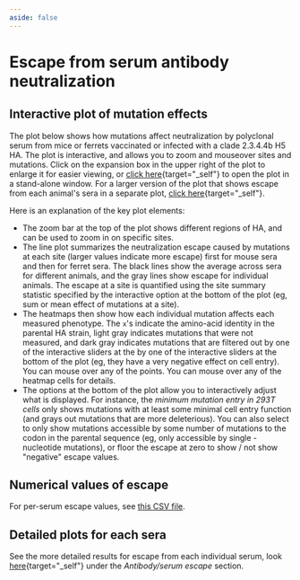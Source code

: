 ```yaml
---
aside: false
---
```


# Escape from serum antibody neutralization

## Interactive plot of mutation effects
The plot below shows how mutations affect neutralization by polyclonal serum from mice or ferrets vaccinated or infected with a clade 2.3.4.4b H5 HA.
The plot is interactive, and allows you to zoom and mouseover sites and mutations. 
Click on the expansion box in the upper right of the plot to enlarge it for easier viewing, or [click here](/htmls/all_sera_escape_overlaid.html){target="_self"} to open the plot in a stand-alone window.
For a larger version of the plot that shows escape from each animal's sera in a separate plot, [click here](/htmls/all_sera_escape_faceted.html){target="_self"}.

<Figure caption="Interactive plot showing effects of mutations on escape from serum neutralization">
    <Altair :showShadow="true" :spec-url="'htmls/all_sera_escape_overlaid.html'"></Altair>
</Figure>

Here is an explanation of the key plot elements:
 - The zoom bar at the top of the plot shows different regions of HA, and can be used to zoom in on specific sites.
 - The line plot summarizes the neutralization escape caused by mutations at each site (larger values indicate more escape) first for mouse sera and then for ferret sera. The black lines show the average across sera for different animals, and the gray lines show escape for individual animals. The escape at a site is quantified using the site summary statistic specified by the interactive option at the bottom of the plot (eg, sum or mean effect of mutations at a site).
 - The heatmaps then show how each individual mutation affects each measured phenotype. The `x`'s indicate the amino-acid identity in the parental HA strain, light gray indicates mutations that were not measured, and dark gray indicates mutations that are filtered out by one of the interactive sliders at the by one of the interactive sliders at the bottom of the plot (eg, they have a very negative effect on cell entry). You can mouse over any of the points. You can mouse over any of the heatmap cells for details.
 - The options at the bottom of the plot allow you to interactively adjust what is displayed. For instance, 
   the *minimum mutation entry in 293T cells* only shows mutations with at least some minimal cell entry
   function (and grays out mutations that are more deleterious). You can also select to only show mutations
   accessible by some number of mutations to the codon in the parental sequence (eg, only accessible by single
   -nucleotide mutations), or floor the escape at zero to show / not show "negative" escape values.  

## Numerical values of escape
For per-serum escape values, see [this CSV file](https://github.com/dms-vep/Flu_H5_American-Wigeon_South-Carolina_2021-H5N1_DMS/blob/main/results/summaries/all_sera_escape_per_antibody_escape.csv).

## Detailed plots for each sera
See the more detailed results for escape from each individual serum, look [here](/appendix){target="_self"} under the *Antibody/serum escape* section.
